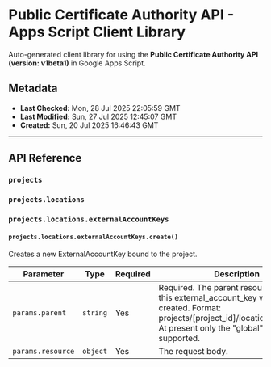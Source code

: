 # Public Certificate Authority API - Apps Script Client Library

Auto-generated client library for using the **Public Certificate Authority API (version: v1beta1)** in Google Apps Script.

## Metadata

- **Last Checked:** Mon, 28 Jul 2025 22:05:59 GMT
- **Last Modified:** Sun, 27 Jul 2025 12:45:07 GMT
- **Created:** Sun, 20 Jul 2025 16:46:43 GMT



---

## API Reference

### `projects`

### `projects.locations`

### `projects.locations.externalAccountKeys`

#### `projects.locations.externalAccountKeys.create()`

Creates a new ExternalAccountKey bound to the project.

| Parameter | Type | Required | Description |
|---|---|---|---|
| `params.parent` | `string` | Yes | Required. The parent resource where this external_account_key will be created. Format: projects/[project_id]/locations/[location]. At present only the "global" location is supported. |
| `params.resource` | `object` | Yes | The request body. |